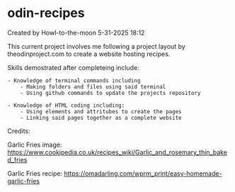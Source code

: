 # odin-recipes

Created by Howl-to-the-moon 5-31-2025 18:12

This current project involves me following a project layout by theodinproject.com to create a website hosting recipes.

Skills demostrated after completeing include:

    - Knowledge of terminal commands including
        - Making folders and files using said terminal
        - Using github commands to update the projects repository
        
    - Knowledge of HTML coding including:
        - Using elements and attritubes to create the pages
        - Linking said pages together as a complete website



Credits:

Garlic Fries image: https://www.cookipedia.co.uk/recipes_wiki/Garlic_and_rosemary_thin_baked_fries

Garlic Fries recipe: https://omadarling.com/wprm_print/easy-homemade-garlic-fries

